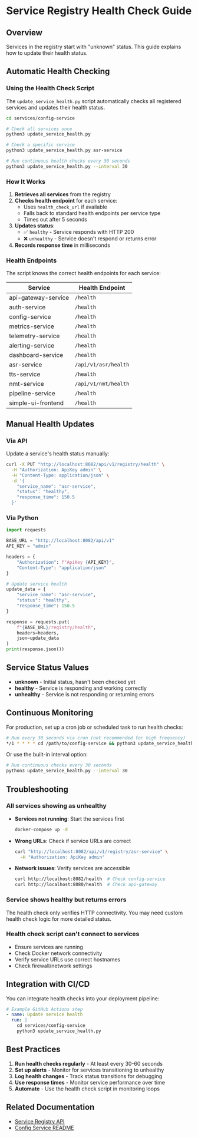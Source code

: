 # Service Registry Health Check Guide

## Overview

Services in the registry start with "unknown" status. This guide explains how to update their health status.

## Automatic Health Checking

### Using the Health Check Script

The `update_service_health.py` script automatically checks all registered services and updates their health status.

```bash
cd services/config-service

# Check all services once
python3 update_service_health.py

# Check a specific service
python3 update_service_health.py asr-service

# Run continuous health checks every 30 seconds
python3 update_service_health.py --interval 30
```

### How It Works

1. **Retrieves all services** from the registry
2. **Checks health endpoint** for each service:
   - Uses `health_check_url` if available
   - Falls back to standard health endpoints per service type
   - Times out after 5 seconds
3. **Updates status**:
   - ✅ `healthy` - Service responds with HTTP 200
   - ❌ `unhealthy` - Service doesn't respond or returns error
4. **Records response time** in milliseconds

### Health Endpoints

The script knows the correct health endpoints for each service:

| Service | Health Endpoint |
|---------|----------------|
| api-gateway-service | `/health` |
| auth-service | `/health` |
| config-service | `/health` |
| metrics-service | `/health` |
| telemetry-service | `/health` |
| alerting-service | `/health` |
| dashboard-service | `/health` |
| asr-service | `/api/v1/asr/health` |
| tts-service | `/health` |
| nmt-service | `/api/v1/nmt/health` |
| pipeline-service | `/health` |
| simple-ui-frontend | `/health` |

## Manual Health Updates

### Via API

Update a service's health status manually:

```bash
curl -X PUT "http://localhost:8082/api/v1/registry/health" \
  -H "Authorization: ApiKey admin" \
  -H "Content-Type: application/json" \
  -d '{
    "service_name": "asr-service",
    "status": "healthy",
    "response_time": 150.5
  }'
```

### Via Python

```python
import requests

BASE_URL = "http://localhost:8082/api/v1"
API_KEY = "admin"

headers = {
    "Authorization": f"ApiKey {API_KEY}",
    "Content-Type": "application/json"
}

# Update service health
update_data = {
    "service_name": "asr-service",
    "status": "healthy",
    "response_time": 150.5
}

response = requests.put(
    f"{BASE_URL}/registry/health",
    headers=headers,
    json=update_data
)
print(response.json())
```

## Service Status Values

- **unknown** - Initial status, hasn't been checked yet
- **healthy** - Service is responding and working correctly
- **unhealthy** - Service is not responding or returning errors

## Continuous Monitoring

For production, set up a cron job or scheduled task to run health checks:

```bash
# Run every 30 seconds via cron (not recommended for high frequency)
*/1 * * * * cd /path/to/config-service && python3 update_service_health.py
```

Or use the built-in interval option:

```bash
# Run continuous checks every 30 seconds
python3 update_service_health.py --interval 30
```

## Troubleshooting

### All services showing as unhealthy

- **Services not running**: Start the services first
  ```bash
  docker-compose up -d
  ```

- **Wrong URLs**: Check if service URLs are correct
  ```bash
  curl "http://localhost:8082/api/v1/registry/asr-service" \
    -H "Authorization: ApiKey admin"
  ```

- **Network issues**: Verify services are accessible
  ```bash
  curl http://localhost:8082/health  # Check config-service
  curl http://localhost:8080/health  # Check api-gateway
  ```

### Service shows healthy but returns errors

The health check only verifies HTTP connectivity. You may need custom health check logic for more detailed status.

### Health check script can't connect to services

- Ensure services are running
- Check Docker network connectivity
- Verify service URLs use correct hostnames
- Check firewall/network settings

## Integration with CI/CD

You can integrate health checks into your deployment pipeline:

```yaml
# Example GitHub Actions step
- name: Update service health
  run: |
    cd services/config-service
    python3 update_service_health.py
```

## Best Practices

1. **Run health checks regularly** - At least every 30-60 seconds
2. **Set up alerts** - Monitor for services transitioning to unhealthy
3. **Log health changes** - Track status transitions for debugging
4. **Use response times** - Monitor service performance over time
5. **Automate** - Use the health check script in monitoring loops

## Related Documentation

- [Service Registry API](../../docs/SEED_SERVICES_README.md)
- [Config Service README](../README.md)

